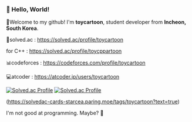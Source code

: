 ### 👋 Hello, World!

👋Welcome to my github! I'm **toycartoon**, student developer from **Incheon, South Korea**.

🐛solved.ac : https://solved.ac/profile/toycartoon

for C++ : https://solved.ac/profile/toycppartoon



📊codeforces : https://codeforces.com/profile/toycartoon

💻atcoder : https://atcoder.jp/users/toycartoon

[![Solved.ac Profile](http://mazassumnida.wtf/api/v2/generate_badge?boj=toycartoon)](https://solved.ac/toycartoon/)
[![Solved.ac Profile](http://mazassumnida.wtf/api/v2/generate_badge?boj=toycppartoon)](https://solved.ac/toycppartoon/)

(https://solvedac-cards-starcea.paring.moe/tags/toycartoon?text=true)

I'm not good at programming. Maybe? 🤔

<!--
**Toycartoon/toycartoon** is a ✨ _special_ ✨ repository because its `README.md` (this file) appears on your GitHub profile.

Here are some ideas to get you started:

- 🔭 I’m currently working on ...
- 🌱 I’m currently learning ...
- 👯 I’m looking to collaborate on ...
- 🤔 I’m looking for help with ...
- 💬 Ask me about ...
- 📫 How to reach me: ...
- 😄 Pronouns: ...
- ⚡ Fun fact: ...
-->
